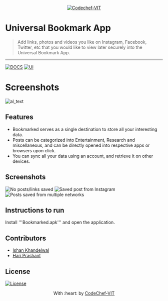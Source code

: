 <p align="center"><a href="http://www.codechefvit.com" target="_blank"><img src="https://s3.amazonaws.com/codechef_shared/sites/all/themes/abessive/logo-3.png" title="CodeChef-VIT" alt="Codechef-VIT"></a>
</p>

# Universal Bookmark App

> <Subtitle>
> Add links, photos and videos you like on Instagram, Facebook, Twitter, etc that you would like to view later securely into the Universal Bookmark App. 

---
[![DOCS](https://img.shields.io/badge/Documentation-see%20docs-green?style=flat-square&logo=appveyor)](INSERT_LINK_FOR_DOCS_HERE) 
[![UI ](https://img.shields.io/badge/User%20Interface-Link%20to%20UI-orange?style=flat-square&logo=appveyor)](INSERT_UI_LINK_HERE)

# Screenshots

![al_text](https://github.com/Ishan-001/Universal-Bookmark-App/blob/master/feature_image.jpeg)


## Features
-  Bookmarked serves as a single destination to store all your interesting data.
-  Posts can be categorized into Entertainment, Research and miscellaneous, and can be directly opened into respective apps or browsers upon click.
-  You can sync all your data using an account, and retrieve it on other devices.



## Screenshots
<img src="https://ibb.co/xhfPhQJ" alt="No posts/links saved">
<img src="https://ibb.co/jGmDSY2" alt="Saved post from Instagram">
<img src="https://ibb.co/0c2398F" alt="Posts saved from multiple networks">




## Instructions to run
Install '''Bookmarked.apk''' and open the application.

## Contributors
- <a href="https://github.com/Ishan-001">Ishan Khandelwal</a>
- <a href="https://github.com/hpb1">Hari Prashant</a>

## License

[![License](http://img.shields.io/:license-mit-blue.svg?style=flat-square)](http://badges.mit-license.org)

<p align="center">
	With :heart: by <a href="http://www.codechefvit.com" target="_blank">CodeChef-VIT</a>
</p>
